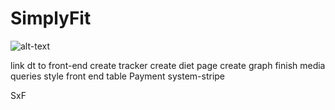 
# SimplyFit

![alt-text](images/simplyFIT.png)

link dt to front-end
create tracker
create diet page
create graph
finish media queries 
style front end table
Payment system-stripe


SxF
